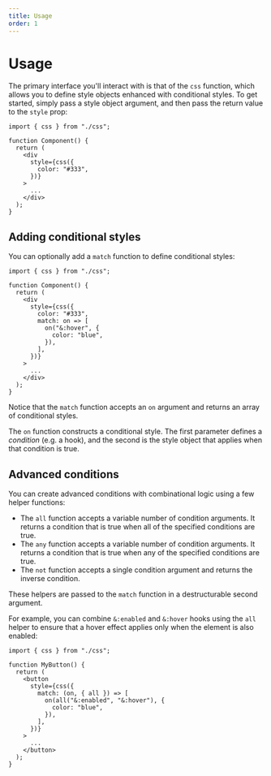```yaml
---
title: Usage
order: 1
---
```


# Usage

The primary interface you'll interact with is that of the `css` function, which
allows you to define style objects enhanced with conditional styles. To get
started, simply pass a style object argument, and then pass the return value to
the `style` prop:

```tsx
import { css } from "./css";

function Component() {
  return (
    <div
      style={css({
        color: "#333",
      })}
    >
      ...
    </div>
  );
}
```

## Adding conditional styles

You can optionally add a `match` function to define conditional styles:

```tsx
import { css } from "./css";

function Component() {
  return (
    <div
      style={css({
        color: "#333",
        match: on => [
          on("&:hover", {
            color: "blue",
          }),
        ],
      })}
    >
      ...
    </div>
  );
}
```

Notice that the `match` function accepts an `on` argument and returns an array
of conditional styles.

The `on` function constructs a conditional style. The first parameter defines a
_condition_ (e.g. a hook), and the second is the style object that applies when
that condition is true.

## Advanced conditions

You can create advanced conditions with combinational logic using a few helper
functions:

- The `all` function accepts a variable number of condition arguments. It
  returns a condition that is true when all of the specified conditions are
  true.
- The `any` function accepts a variable number of condition arguments. It
  returns a condition that is true when any of the specified conditions are
  true.
- The `not` function accepts a single condition argument and returns the inverse
  condition.

These helpers are passed to the `match` function in a destructurable second
argument.

For example, you can combine `&:enabled` and `&:hover` hooks using the `all`
helper to ensure that a hover effect applies only when the element is also
enabled:

```tsx
import { css } from "./css";

function MyButton() {
  return (
    <button
      style={css({
        match: (on, { all }) => [
          on(all("&:enabled", "&:hover"), {
            color: "blue",
          }),
        ],
      })}
    >
      ...
    </button>
  );
}
```
